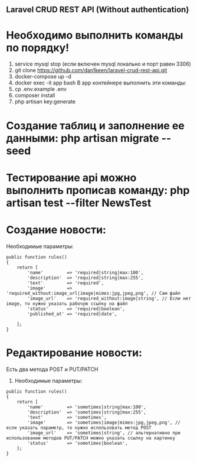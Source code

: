 
## Laravel CRUD REST API (Without authentication)

# Необходимо выполнить команды по порядку!
1) service mysql stop (если включен mysql локально и порт равен 3306)
2) git clone https://github.com/dan1keen/laravel-crud-rest-api.git
3) docker-compose up -d
4) docker exec -it app bash
В app контейнере выполнить эти команды:
1) cp .env.example .env
2) composer install
3) php artisan key:generate

# Создание таблиц и заполнение ее данными: php artisan migrate --seed

# Тестирование api можно выполнить прописав команду: php artisan test --filter NewsTest

# Создание новости:
Необходимые параметры:
```     
public function rules()
{
    return [
        'name'         => 'required|string|max:100',
        'description'  => 'required|string|max:255',
        'text'         => 'required',
        'image'        => 'required_without:image_url|image|mimes:jpg,jpeg,png', // Сам файл
        'image_url'    => 'required_without:image|string', // Если нет image, то нужно указать рабочую ссылку на файл
        'status'       => 'required|boolean',
        'published_at' => 'required|date',

    ];
}
```

# Редактирование новости:
Есть два метода POST и PUT/PATCH
1) Необходимые параметры:
```     
public function rules()
{
    return [
        'name'         => 'sometimes|string|max:100',
        'description'  => 'sometimes|string|max:255',
        'text'         => 'sometimes',
        'image'        => 'sometimes|image|mimes:jpg,jpeg,png', // если указать параметр, то нужно использовать метод POST
        'image_url'    => 'sometimes|string', // альтернативно при использовании методов PUT/PATCH можно указать ссылку на картинку
        'status'       => 'sometimes|boolean',
    ];
}
```


